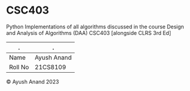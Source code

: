 # CSC403
Python Implementations of all algorithms discussed in the course Design and Analysis of Algorithms (DAA) CSC403 [alongside CLRS 3rd Ed]

 .  | .
----|-----
Name|Ayush Anand
Roll No| 21CS8109

&copy; Ayush Anand 2023
